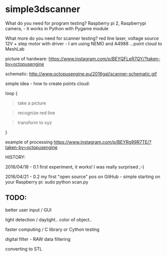 # simple3dscanner
What do you need for program testing? 
Raspberry pi 2, Raspberrypi camera, - it works in Python with Pygame module

What more do you need for scanner testing?
red line laser, voltage source 12V + step motor with driver - I am using NEMO and A4988
...point cloud to MeshLab

picture of hardware:
https://www.instagram.com/p/BEYQFLeR7QY/?taken-by=octopusengine

schematic:
http://www.octopusengine.eu/2016gal/scanner-schematic.gif


simple idea - how to create points cloud:

loop {

  > take a picture 

  > recognize red line

  > transform to xyz
  
  }

 example of processing
  https://www.instagram.com/p/BEYRg99R7TE/?taken-by=octopusengine


HISTORY: 

 2016/04/18 - 0.1 first experiment, it works! I was really surprised ;-)

 2016/04/21 - 0.2 my first "open source" pos on GitHub - simple starting on your Raspberry pi: sudo python scan.py

<h2>TODO:</h2>

 better user input / GUI
 
 light detection / daylight.. color of object..
 
 faster computing / C library or Cython testing
 
 digital filter - RAW data filtering
 
 converting to STL
 
  
